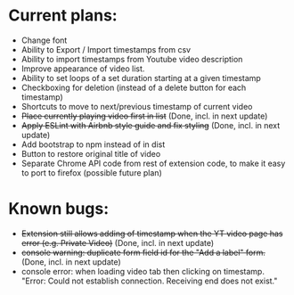 # Current plans:
- Change font
- Ability to Export / Import timestamps from csv
- Ability to import timestamps from Youtube video description
- Improve appearance of video list.
- Ability to set loops of a set duration starting at a given timestamp
- Checkboxing for deletion (instead of a delete button for each timestamp)
- Shortcuts to move to next/previous timestamp of current video
- ~~Place currently playing video first in list~~ (Done, incl. in next update)
- ~~Apply ESLint with Airbnb style guide and fix styling~~ (Done, incl. in next update)
- Add bootstrap to npm instead of in dist
- Button to restore original title of video
- Separate Chrome API code from rest of extension code, to make it easy to port to firefox (possible future plan)

# Known bugs:
- ~~Extension still allows adding of timestamp when the YT video page has error (e.g. Private Video)~~ (Done, incl. in next update)
- ~~console warning: duplicate form field id for the "Add a label" form.~~ (Done, incl. in next update)
- console error: when loading video tab then clicking on timestamp. "Error: Could not establish connection. Receiving end does not exist."
